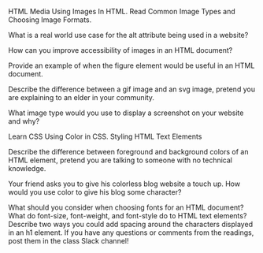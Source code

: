 HTML Media
Using Images In HTML. Read Common Image Types and Choosing Image Formats.

What is a real world use case for the alt attribute being used in a website?

How can you improve accessibility of images in an HTML document?

Provide an example of when the figure element would be useful in an HTML document.

Describe the difference between a gif image and an svg image, pretend you are explaining to an elder in your community.

What image type would you use to display a screenshot on your website and why?

Learn CSS
Using Color in CSS. Styling HTML Text Elements

Describe the difference between foreground and background colors of an HTML element, pretend you are talking to someone with no technical knowledge.

Your friend asks you to give his colorless blog website a touch up. How would you use color to give his blog some character?

What should you consider when choosing fonts for an HTML document?
What do font-size, font-weight, and font-style do to HTML text elements?
Describe two ways you could add spacing around the characters displayed in an h1 element.
If you have any questions or comments from the readings, post them in the class Slack channel!